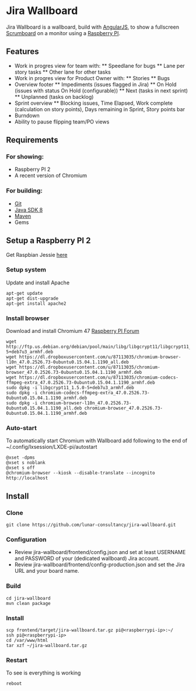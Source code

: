 # Jira Wallboard

Jira Wallboard is a wallboard, build with [AngularJS](https://angularjs.org), to show a fullscreen [Scrumboard](https://en.wikipedia.org/wiki/Scrum_\(software_development\)) on a monitor using a [Raspberry PI](https://www.raspberrypi.org).

## Features

* Work in progres view for team with:
** Speedlane for bugs
** Lane per story tasks
** Other lane for other tasks
* Work in progres view for Product Owner with:
** Stories
** Bugs
* Overview footer
** Impediments (issues flagged in Jira)
** On Hold (issues with status On Hold (configurable))
** Next (tasks in next sprint)
** Unplanned (tasks on backlog)
* Sprint overview
** Blocking issues, Time Elapsed, Work complete (calculation on story points), Days remaining in Sprint, Story points bar 
* Burndown
* Ability to pause flipping team/PO views

## Requirements

### For showing:
* Raspberry PI 2
* A recent version of Chromium

### For building:
* [Git](https://git-scm.com/)
* [Java SDK 8](http://www.oracle.com/technetwork/java/javase/overview/index.html)
* [Maven](https://maven.apache.org)
* Gems

## Setup a Raspberry PI 2

Get Raspbian Jessie [here](https://www.raspberrypi.org/downloads/raspbian)

### Setup system

Update and install Apache

```
apt-get update
apt-get dist-upgrade
apt-get install apache2
```

### Install browser

Download and install Chromium 47 [Raspberry PI Forum](https://www.raspberrypi.org/forums/viewtopic.php?t=121195)

```
wget http://ftp.us.debian.org/debian/pool/main/libg/libgcrypt11/libgcrypt11_1.5.0-5+deb7u3_armhf.deb
wget https://dl.dropboxusercontent.com/u/87113035/chromium-browser-l10n_47.0.2526.73-0ubuntu0.15.04.1.1190_all.deb
wget https://dl.dropboxusercontent.com/u/87113035/chromium-browser_47.0.2526.73-0ubuntu0.15.04.1.1190_armhf.deb
wget https://dl.dropboxusercontent.com/u/87113035/chromium-codecs-ffmpeg-extra_47.0.2526.73-0ubuntu0.15.04.1.1190_armhf.deb
sudo dpkg -i libgcrypt11_1.5.0-5+deb7u3_armhf.deb
sudo dpkg -i chromium-codecs-ffmpeg-extra_47.0.2526.73-0ubuntu0.15.04.1.1190_armhf.deb
sudo dpkg -i chromium-browser-l10n_47.0.2526.73-0ubuntu0.15.04.1.1190_all.deb chromium-browser_47.0.2526.73-0ubuntu0.15.04.1.1190_armhf.deb
```

### Auto-start

To automatically start Chromium with Wallboard add following to the end of ~/.config/lxsession/LXDE-pi/autostart

```
@xset -dpms
@xset s noblank
@xset s off
@chromium-browser --kiosk --disable-translate --incognito http://localhost
```

## Install

### Clone

```
git clone https://github.com/lunar-consultancy/jira-wallboard.git
```

### Configuration

* Review jira-wallboard/frontend/config.json and set at least USERNAME and PASSWORD of your (dedicated wallboard) Jira account.
* Review jira-wallboard/frontend/config-production.json and set the Jira URL and your board name.  

### Build

```
cd jira-wallboard
mvn clean package
```

### Install

```
scp frontend/target/jira-wallboard.tar.gz pi@<raspberrypi-ip>:~/
ssh pi@<raspberrypi-ip>
cd /var/www/html
tar xzf ~/jira-wallboard.tar.gz
```

### Restart

To see is everything is working

```
reboot
```